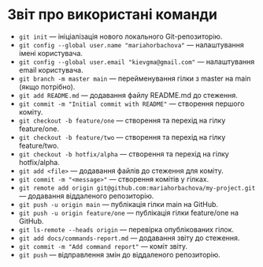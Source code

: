 # Звіт про використані команди

- `git init` — ініціалізація нового локального Git-репозиторію.
- `git config --global user.name "mariahorbachova"` — налаштування імені користувача.
- `git config --global user.email "kievgma@gmail.com"` — налаштування email користувача.
- `git branch -m master main` — перейменування гілки з master на main (якщо потрібно).
- `git add README.md` — додавання файлу README.md до стеження.
- `git commit -m "Initial commit with README"` — створення першого коміту.
- `git checkout -b feature/one` — створення та перехід на гілку feature/one.
- `git checkout -b feature/two` — створення та перехід на гілку feature/two.
- `git checkout -b hotfix/alpha` — створення та перехід на гілку hotfix/alpha.
- `git add <file>` — додавання файлів до стеження для коміту.
- `git commit -m "<message>"` — створення комітів у гілках.
- `git remote add origin git@github.com:mariahorbachova/my-project.git` — додавання віддаленого репозиторію.
- `git push -u origin main` — публікація гілки main на GitHub.
- `git push -u origin feature/one` — публікація гілки feature/one на GitHub.
- `git ls-remote --heads origin` — перевірка опублікованих гілок.
- `git add docs/commands-report.md` — додавання звіту до стеження.
- `git commit -m "Add command report"` — коміт звіту.
- `git push` — відправлення змін до віддаленого репозиторію.